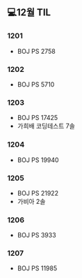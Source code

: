 ## 💻12월 TIL

### 1201
* BOJ PS 2758

### 1202
* BOJ PS 5710

### 1203
* BOJ PS 17425
* 가희배 코딩테스트 7솔

### 1204
* BOJ PS 19940

### 1205
* BOJ PS 21922
* 가비아 2솔

### 1206
* BOJ PS 3933

### 1207
* BOJ PS 11985